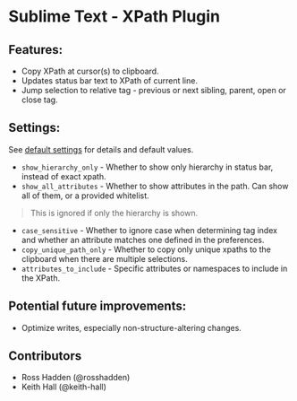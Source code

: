 Sublime Text - XPath Plugin
============

## Features:

- Copy XPath at cursor(s) to clipboard.
- Updates status bar text to XPath of current line.
- Jump selection to relative tag - previous or next sibling, parent, open or close tag.


## Settings:

See [default settings](https://github.com/rosshadden/sublime-xpath/blob/master/xpath.sublime-settings) for details and default values.

- `show_hierarchy_only` - Whether to show only hierarchy in status bar, instead of exact xpath.
- `show_all_attributes` - Whether to show attributes in the path.  Can show all of them, or a provided whitelist.
> This is ignored if only the hierarchy is shown.
- `case_sensitive` - Whether to ignore case when determining tag index and whether an attribute matches one defined in the preferences.
- `copy_unique_path_only` - Whether to copy only unique xpaths to the clipboard when there are multiple selections.
- `attributes_to_include` - Specific attributes or namespaces to include in the XPath.


## Potential future improvements:

- Optimize writes, especially non-structure-altering changes.


## Contributors

- Ross Hadden (@rosshadden)
- Keith Hall (@keith-hall)
